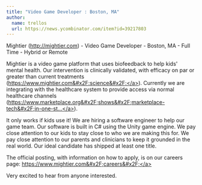 ```yaml
---
title: "Video Game Developer : Boston, MA"
author:
  name: trellos
  url: https://news.ycombinator.com/item?id=39217803
---
```

Mightier (<a href="http:&#x2F;&#x2F;mightier.com" rel="nofollow">http:&#x2F;&#x2F;mightier.com</a>) - Video Game Developer - Boston, MA - Full Time - Hybrid or Remote

Mightier is a video game platform that uses biofeedback to help kids&#x27; mental health. Our intervention is clinically validated, with efficacy on par or greater than current treatments (<a href="https:&#x2F;&#x2F;www.mightier.com&#x2F;science&#x2F;" rel="nofollow">https:&#x2F;&#x2F;www.mightier.com&#x2F;science&#x2F;</a>). Currently we are integrating with the healthcare system to provide access via normal healthcare channels (<a href="https:&#x2F;&#x2F;www.marketplace.org&#x2F;shows&#x2F;marketplace-tech&#x2F;in-one-state-a-video-gaming-app-for-kids-well-being-is-now-covered-by-medicaid&#x2F;" rel="nofollow">https:&#x2F;&#x2F;www.marketplace.org&#x2F;shows&#x2F;marketplace-tech&#x2F;in-one-st...</a>).

It only works if kids use it! We are hiring a software engineer to help our game team. Our software is built in C# using the Unity game engine. We pay close attention to our kids to stay close to who we are making this for. We pay close attention to our parents and clinicians to keep it grounded in the real world. Our ideal candidate has shipped at least one title.

The official posting, with information on how to apply, is on our careers page: <a href="https:&#x2F;&#x2F;www.mightier.com&#x2F;careers&#x2F;" rel="nofollow">https:&#x2F;&#x2F;www.mightier.com&#x2F;careers&#x2F;</a>

Very excited to hear from anyone interested.
